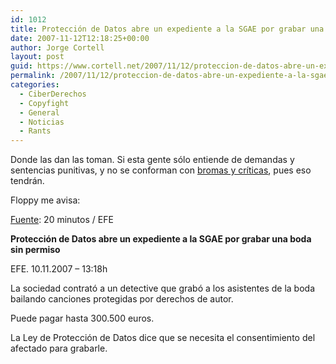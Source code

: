```yaml
---
id: 1012
title: Protección de Datos abre un expediente a la SGAE por grabar una boda sin permiso
date: 2007-11-12T12:18:25+00:00
author: Jorge Cortell
layout: post
guid: https://www.cortell.net/2007/11/12/proteccion-de-datos-abre-un-expediente-a-la-sgae-por-grabar-una-boda-sin-permiso/
permalink: /2007/11/12/proteccion-de-datos-abre-un-expediente-a-la-sgae-por-grabar-una-boda-sin-permiso/
categories:
  - CiberDerechos
  - Copyfight
  - General
  - Noticias
  - Rants
---
```

Donde las dan las toman. Si esta gente sólo entiende de demandas y sentencias punitivas, y no se conforman con <a target="_blank" title="broma anónima sobre SGAE" href="https://farm1.static.flickr.com/145/359329132_f8f4b10970_o.png">bromas y crí­ticas</a>, pues eso tendrán.

Floppy me avisa:

<a title="noticia en 20 minutos" target="_blank" href="https://www.20minutos.es/noticia/304005/0/sgae/expediente/boda/">Fuente</a>: 20 minutos / EFE

**Protección de Datos abre un expediente a la SGAE por grabar una boda sin permiso**
  
EFE. 10.11.2007 – 13:18h
  
La sociedad contrató a un detective que grabó a los asistentes de la boda bailando canciones protegidas por derechos de autor.
  
Puede pagar hasta 300.500 euros.
  
La Ley de Protección de Datos dice que se necesita el consentimiento del afectado para grabarle.